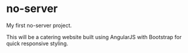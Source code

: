 # no-server
My first no-server project.

This will be a catering website built using AngularJS with Bootstrap for quick responsive styling.
